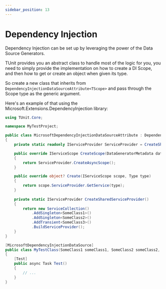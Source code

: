 ```yaml
---
sidebar_position: 13
---
```


# Dependency Injection

Dependency Injection can be set up by leveraging the power of the Data Source Generators.

TUnit provides you an abstract class to handle most of the logic for you, you need to simply provide the implementation on how to create a DI Scope, and then how to get or create an object when given its type.

So create a new class that inherits from `DependencyInjectionDataSourceAttribute<TScope>` and pass through the Scope type as the generic argument.

Here's an example of that using the Microsoft.Extensions.DependencyInjection library:

```csharp
using TUnit.Core;

namespace MyTestProject;

public class MicrosoftDependencyInjectionDataSourceAttribute : DependencyInjectionDataSourceAttribute<IServiceScope>
{
    private static readonly IServiceProvider ServiceProvider = CreateSharedServiceProvider();

    public override IServiceScope CreateScope(DataGeneratorMetadata dataGeneratorMetadata)
    {
        return ServiceProvider.CreateAsyncScope();
    }

    public override object? Create(IServiceScope scope, Type type)
    {
        return scope.ServiceProvider.GetService(type);
    }
    
    private static IServiceProvider CreateSharedServiceProvider()
    {
        return new ServiceCollection()
            .AddSingleton<SomeClass1>()
            .AddSingleton<SomeClass2>()
            .AddTransient<SomeClass3>()
            .BuildServiceProvider();
    }
}

[MicrosoftDependencyInjectionDataSource]
public class MyTestClass(SomeClass1 someClass1, SomeClass2 someClass2, SomeClass3 someClass3)
{
    [Test]
    public async Task Test()
    {
        // ...
    }
}
```
